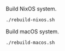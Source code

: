 Build NixOS system.

```sh
./rebuild-nixos.sh
```

Build macOS system.

```sh
./rebuild-macos.sh
```
